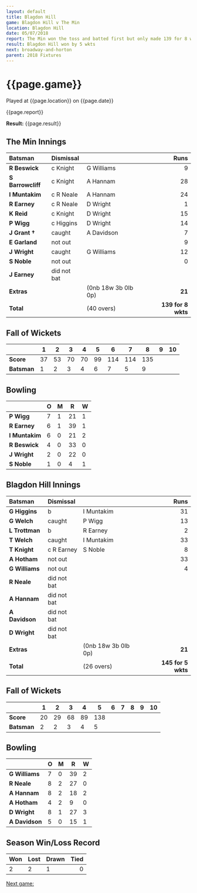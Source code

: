 ```yaml
---
layout: default
title: Blagdon Hill
game: Blagdon Hill v The Min
location: Blagdon Hill
date: 05/07/2018
report: The Min won the toss and batted first but only made 139 for 8 wkts in their 40 overs  Blagdon Hill knocked off the runs and replied with 145 for 5 wkts in 26 overs
result: Blagdon Hill won by 5 wkts
next: broadway-and-horton
parent: 2018 Fixtures
---
```


# {{page.game}}

Played at {{page.location}} on {{page.date}}

{{page.report}}

**Result:** {{page.result}}

## The Min Innings

| Batsman | Dismissal | | Runs |
|:---|:---|---|---:|
| **R Beswick** | c Knight | G Williams | 9 |
| **S Barrowcliff** | c Knight | A Hannam | 28 |
| **I Muntakim** | c R Neale | A Hannam | 24 |
| **R Earney** | c R Neale | D Wright | 1 |
| **K Reid** | c Knight | D Wright | 15 |
| **P Wigg** | c Higgins | D Wright | 14 |
| **J Grant &#8224;** | caught | A Davidson | 7 |
| **E Garland** | not out |  | 9 |
| **J Wright** | caught | G Williams | 12 |
| **S Noble** | not out |  | 0 |
| **J Earney** | did not bat |  |  |
| **Extras** | | (0nb 18w 3b 0lb 0p) | **21** |
| **Total** | | (40 overs) | **139 for 8 wkts** |

## Fall of Wickets

| | **1** | **2** | **3** | **4** | **5** | **6** | **7** | **8** | **9** | **10** |
|---|---|---|---|---|---|---|---|---|---|---|
| **Score** | 37 | 53 | 70 | 70 | 99 | 114 | 114 | 135 |  |  |
| **Batsman** | 1 | 2 | 3 | 4 | 6 | 7 | 5 | 9 |  |  |

## Bowling

| | O   | M | R  | W |
|---|---|---|---|---|
| **P Wigg** | 7 | 1 | 21 | 1 |
| **R Earney** | 6 | 1 | 39 | 1 |
| **I Muntakim** | 6 | 0 | 21 | 2 |
| **R Beswick** | 4 | 0 | 33 | 0 |
| **J Wright** | 2 | 0 | 22 | 0 |
| **S Noble** | 1 | 0 | 4 | 1 |

## Blagdon Hill Innings

| Batsman | Dismissal | | Runs |
|:---|:---|---|---:|
| **G Higgins** | b |  I Muntakim | 31 |
| **G Welch** | caught | P Wigg | 13 |
| **L Trottman** | b | R Earney | 2 |
| **T Welch** | caught | I Muntakim | 33 |
| **T Knight** | c R Earney | S Noble | 8 |
| **A Hotham** | not out |  | 33 |
| **G Williams** | not out |  | 4 |
| **R Neale** | did not bat |  |  |
| **A Hannam** | did not bat |  |  |
| **A Davidson** | did not bat |  |  |
| **D Wright** | did not bat |  |  |
| **Extras** | | (0nb 18w 3b 0lb 0p) | **21** |
| **Total** | | (26 overs) | **145 for 5 wkts** |

## Fall of Wickets

| | **1** | **2** | **3** | **4** | **5** | **6** | **7** | **8** | **9** | **10** |
|---|---|---|---|---|---|---|---|---|---|---|
| **Score** | 20 | 29 | 68 | 89 | 138 |  |  |  |  |  |
| **Batsman** | 2 | 2 | 3 | 4 | 5 |  |  |  |  |  |

## Bowling

| | O   | M | R  | W |
|---|---|---|---|---|
| **G Williams** | 7 | 0 | 39 | 2 |
| **R Neale** | 8 | 2 | 27 | 0 |
| **A Hannam** | 8 | 2 | 18 | 2 |
| **A Hotham** | 4 | 2 | 9 | 0 |
| **D Wright** | 8 | 1 | 27 | 3 |
| **A Davidson** | 5 | 0 | 15 | 1 |

## Season Win/Loss Record

| Won | Lost | Drawn | Tied |
|:---|:---|---|---:|
| 2 | 2 | 1 | 0 |

[Next game:]({{page.next}})